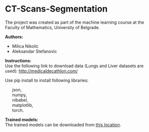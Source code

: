 # CT-Scans-Segmentation

The project was created as part of the machine learning course at the Faculty of Mathematics, University of Belgrade. 

<b>Authors:</b> <br/>
<ul>
  <li>Milica Nikolic </li>
  <li>Aleksandar Stefanovic </li>
</ul>

<b>Instructions: </b><br />
Use the following link to download data (Lungs and Liver datasets are used): http://medicaldecathlon.com/

Use pip install to install following libraries: <br/>
<ul style="list-style-type:none;">
  <li>json,</li>
  <li>numpy,</li>
  <li>nibabel,</li>
  <li>matplotlib,</li>
  <li>torch.</li>
</ul>

<b>Trained models: </b><br />
The trained models can be downloaded from [this location](https://drive.google.com/drive/folders/1I010v-5x9I9dxLBbR0NWgfkNG7hcfBUh).
 
 
 


  

